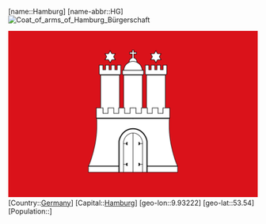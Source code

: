 ﻿---
location: [53.54,9.93222]
type: State
SpocWebEntityId: 30742
isDeleted: false
Confidential: public
tags:
- geo/State

---

[name::Hamburg]
[name-abbr::HG]
![Coat_of_arms_of_Hamburg_Bürgerschaft](geo/Continent/Europe/Germany/State-Hamburg/Coat_of_arms_of_Hamburg_B%C3%BCrgerschaft.svg)

![Flag_of_Hamburg](geo/Continent/Europe/Germany/State-Hamburg/Flag_of_Hamburg.svg)
[Country::[Germany](geo/Continent/Europe/Germany.md)]
[Capital::[Hamburg](geo/Continent/Europe/Germany/State-Hamburg/Hamburg.md)]
[geo-lon::9.93222]
[geo-lat::53.54]
[Population::]

